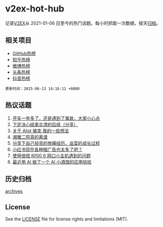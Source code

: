 # v2ex-hot-hub

 记录[V2EX](https://www.v2ex.com/)从 2021-01-06 日至今的热门话题。每小时抓取一次数据，按天[归档](archives)。
 
 ## 相关项目

- [GitHub热榜](https://github.com/lonnyzhang423/github-hot-hub)
- [知乎热榜](https://github.com/lonnyzhang423/zhihu-hot-hub)
- [微博热榜](https://github.com/lonnyzhang423/weibo-hot-hub)
- [头条热榜](https://github.com/lonnyzhang423/toutiao-hot-hub)
- [抖音热榜](https://github.com/lonnyzhang423/douyin-hot-hub)


 `更新时间：2025-06-13 14:16:11 +0800`

## 热议话题

1. [开车一年多了，还是遇到了事故，大家小心点](https://www.v2ex.com/t/1138192)
1. [下定决心结束北漂的后续（分享）](https://www.v2ex.com/t/1138278)
1. [关于 Alist 被卖 我的一些想法](https://www.v2ex.com/t/1138250)
1. [湘雅二院真的离谱](https://www.v2ex.com/t/1138324)
1. [分享下自己投资的惨痛经历，韭菜的成长过程](https://www.v2ex.com/t/1138195)
1. [小红书现在各种暗广告也太多了吧？](https://www.v2ex.com/t/1138160)
1. [使用倍控 N100 6 网口小主机遇到的问题](https://www.v2ex.com/t/1138283)
1. [最近用 AI 做了一个 AI 小酒馆的应用哈哈](https://www.v2ex.com/t/1138170)

## 历史归档

[archives](archives)

## License

See the [LICENSE](LICENSE) file for license rights and limitations (MIT).
